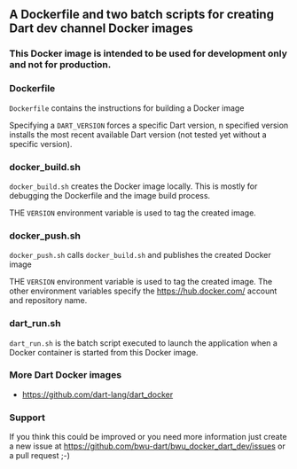 ## A Dockerfile and two batch scripts for creating Dart dev channel Docker images

### This Docker image is intended to be used for development only and not for production. 

### Dockerfile
`Dockerfile` contains the instructions for building a Docker image

Specifying a `DART_VERSION` forces a specific Dart version, 
n specified version installs the most recent available Dart version (not tested 
yet without a specific version).

### docker_build.sh 
`docker_build.sh` creates the Docker image locally. This is mostly for debugging
the Dockerfile and the image build process.

THE `VERSION` environment variable is used to tag the created image.

### docker_push.sh
`docker_push.sh` calls `docker_build.sh` and publishes the created Docker image

THE `VERSION` environment variable is used to tag the created image.
The other environment variables specify the https://hub.docker.com/ account and
repository name.

### dart_run.sh
`dart_run.sh` is the batch script executed to launch the application when a 
Docker container is started from this Docker image.

### More Dart Docker images
- https://github.com/dart-lang/dart_docker

### Support

If you think this could be improved or you need more information just create a 
new issue at https://github.com/bwu-dart/bwu_docker_dart_dev/issues or a
pull request ;-)


